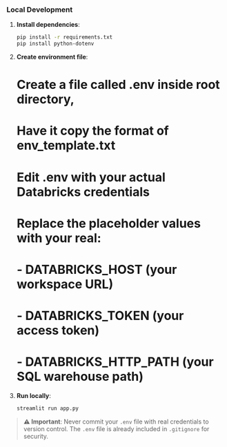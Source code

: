 ### Local Development

1. **Install dependencies**:
   ```bash
   pip install -r requirements.txt
   pip install python-dotenv
   ```

2. **Create environment file**:
   # Create a file called .env inside root directory, 
   # Have it copy the format of env_template.txt
   
   
   # Edit .env with your actual Databricks credentials
   # Replace the placeholder values with your real:
   # - DATABRICKS_HOST (your workspace URL)
   # - DATABRICKS_TOKEN (your access token)
   # - DATABRICKS_HTTP_PATH (your SQL warehouse path)

3. **Run locally**:
   ```bash
   streamlit run app.py
   ```

> **⚠️ Important**: Never commit your `.env` file with real credentials to version control. The `.env` file is already included in `.gitignore` for security.

